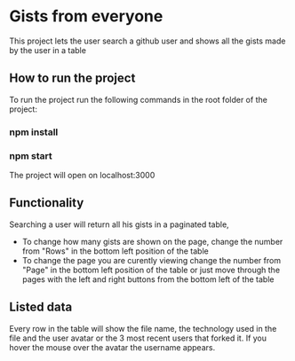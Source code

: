 # Gists from everyone

This project lets the user search a github user and shows all the gists made by the user in a table

## How to run the project

To run the project run the following commands in the root folder of the project:
### npm install
### npm start

The project will open on localhost:3000

## Functionality

Searching a user will return all his gists in a paginated table, 
- To change how many gists are shown on the page, change the number from "Rows" in the bottom left position of the table
- To change the page you are curently viewing change the number from "Page" in the bottom left position of the table or just move through the pages with the left and right buttons from the bottom left of the table

## Listed data

Every row in the table will show the file name, the technology used in the file and the user avatar or the 3 most recent users that forked it. If you hover the mouse over the avatar the username appears.